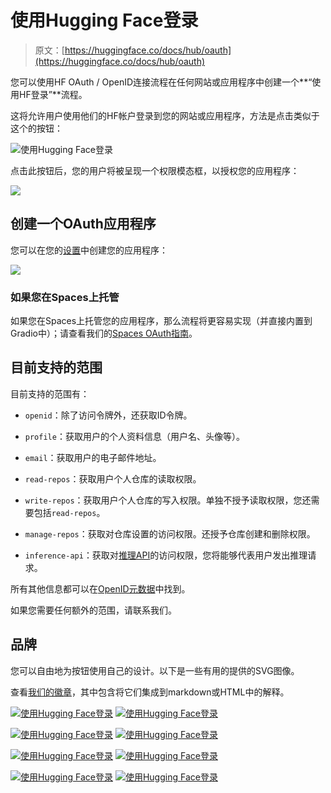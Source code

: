 # 使用Hugging Face登录

> 原文：[https://huggingface.co/docs/hub/oauth](https://huggingface.co/docs/hub/oauth)

您可以使用HF OAuth / OpenID连接流程在任何网站或应用程序中创建一个**“使用HF登录”**流程。

这将允许用户使用他们的HF帐户登录到您的网站或应用程序，方法是点击类似于这个的按钮：

![使用Hugging Face登录](../Images/89fedd1b52d6957ec381d8191833133b.png)

点击此按钮后，您的用户将被呈现一个权限模态框，以授权您的应用程序：

![](../Images/4ebd3fc3eb531fba06c6caca7cc162e8.png)

## 创建一个OAuth应用程序

您可以在您的[设置](https://huggingface.co/settings/applications/new)中创建您的应用程序：

![](../Images/96d93bfec87609ca45034781ccfac5e1.png)

### 如果您在Spaces上托管

如果您在Spaces上托管您的应用程序，那么流程将更容易实现（并直接内置到Gradio中）；请查看我们的[Spaces OAuth指南](https://huggingface.co/docs/hub/spaces-oauth)。

## 目前支持的范围

目前支持的范围有：

+   `openid`：除了访问令牌外，还获取ID令牌。

+   `profile`：获取用户的个人资料信息（用户名、头像等）。

+   `email`：获取用户的电子邮件地址。

+   `read-repos`：获取用户个人仓库的读取权限。

+   `write-repos`：获取用户个人仓库的写入权限。单独不授予读取权限，您还需要包括`read-repos`。

+   `manage-repos`：获取对仓库设置的访问权限。还授予仓库创建和删除权限。

+   `inference-api`：获取对[推理API](https://huggingface.co/docs/api-inference/index)的访问权限，您将能够代表用户发出推理请求。

所有其他信息都可以在[OpenID元数据](https://huggingface.co/.well-known/openid-configuration)中找到。

如果您需要任何额外的范围，请联系我们。

## 品牌

您可以自由地为按钮使用自己的设计。以下是一些有用的提供的SVG图像。

查看[我们的徽章](https://huggingface.co/datasets/huggingface/badges#sign-in-with-hugging-face)，其中包含将它们集成到markdown或HTML中的解释。

[![使用Hugging Face登录](../Images/a345aea51a2f64253f0cbaf425fd5496.png)](https://huggingface.co/oauth/authorize?client_id=CLIENT_ID&redirect_uri=REDIRECT_URI&scope=openid%20profile&state=STATE) [![使用Hugging Face登录](../Images/d7fddc2e6afd5e582de074194a3c52cd.png)](https://huggingface.co/oauth/authorize?client_id=CLIENT_ID&redirect_uri=REDIRECT_URI&scope=openid%20profile&state=STATE)

[![使用Hugging Face登录](../Images/ffb05348f3785e6c2b104ba51fdbbb7c.png)](https://huggingface.co/oauth/authorize?client_id=CLIENT_ID&redirect_uri=REDIRECT_URI&scope=openid%20profile&state=STATE) [![使用Hugging Face登录](../Images/9499ccdbba6e160d5b53b19575995fd9.png)](https://huggingface.co/oauth/authorize?client_id=CLIENT_ID&redirect_uri=REDIRECT_URI&scope=openid%20profile&state=STATE)

[![使用Hugging Face登录](../Images/0211d21bc666e0c56c6f65480a420af3.png)](https://huggingface.co/oauth/authorize?client_id=CLIENT_ID&redirect_uri=REDIRECT_URI&scope=openid%20profile&state=STATE) [![使用Hugging Face登录](../Images/2ec585d1fd49d762caa7ed583bbfdefa.png)](https://huggingface.co/oauth/authorize?client_id=CLIENT_ID&redirect_uri=REDIRECT_URI&scope=openid%20profile&state=STATE)

[![使用Hugging Face登录](../Images/eeb77b87859a9b6f1bbe04f5a7a17ba7.png)](https://huggingface.co/oauth/authorize?client_id=CLIENT_ID&redirect_uri=REDIRECT_URI&scope=openid%20profile&state=STATE) [![使用Hugging Face登录](../Images/89fedd1b52d6957ec381d8191833133b.png)](https://huggingface.co/oauth/authorize?client_id=CLIENT_ID&redirect_uri=REDIRECT_URI&scope=openid%20profile&state=STATE)

